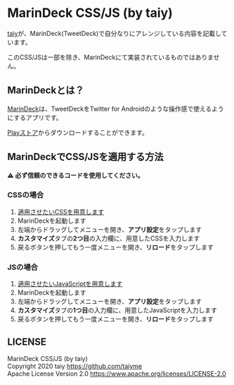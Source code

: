 # MarinDeck CSS/JS (by taiy)

[taiy][tw]が、MarinDeck(TweetDeck)で自分なりにアレンジしている内容を記載しています。

このCSS/JSは一部を除き、MarinDeckにて実装されているものではありません。

## MarinDeckとは？

[MarinDeck][web]は、TweetDeckをTwitter for Androidのような操作感で使えるようにするアプリです。

[Playストア][app]からダウンロードすることができます。

## MarinDeckでCSS/JSを適用する方法

**⚠ 必ず信頼のできるコードを使用してください。**

### CSSの場合

1. [適用させたいCSSを用意します][css]
1. MarinDeckを起動します
1. 左端からドラッグしてメニューを開き、**アプリ設定**をタップします
1. **カスタマイズ**タブの**2つ目**の入力欄に、用意したCSSを入力します
1. 戻るボタンを押してもう一度メニューを開き、**リロード**をタップします

### JSの場合

1. [適用させたいJavaScriptを用意します][js]
1. MarinDeckを起動します
1. 左端からドラッグしてメニューを開き、**アプリ設定**をタップします
1. **カスタマイズ**タブの**1つ目**の入力欄に、用意したJavaScriptを入力します
1. 戻るボタンを押してもう一度メニューを開き、**リロード**をタップします

## LICENSE

MarinDeck CSS/JS (by taiy)  
Copyright 2020 taiy <https://github.com/taiyme>  
Apache License Version 2.0 <https://www.apache.org/licenses/LICENSE-2.0>

[web]: https://hisubway.online/marindeck/ "MarinDeck | Android向けTweetDeckアプリ - HiSubway.online"
[css]: https://hisubway.online/marindeck/css/#css "カスタムCSS/JS | MarinDeck"
[js]: https://hisubway.online/marindeck/css/#js "カスタムCSS/JS | MarinDeck"
[nav]: https://hisubway.online/marindeck/css/#nav "カスタムCSS/JS | MarinDeck"
[app]: https://play.google.com/store/apps/details?id=online.hisubway.marindeck "MarinDeck for TweetDeck - Google Play のアプリ"
[tw]: https://twitter.com/20041203t "taiyさん (@20041203t) / Twitter"
